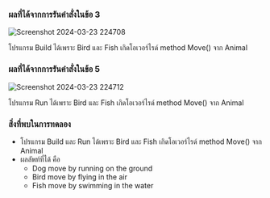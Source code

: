 ### ผลที่ได้จากการรันคำสั่งในข้อ 3

![Screenshot 2024-03-23 224708](https://github.com/KanyakornPuengmon/03376836-OOP-2566-Lab-13/assets/144195697/c299b056-7e0d-420b-abd0-e2ce5000f45f)

โปรแกรม Build ได้เพราะ Bird และ Fish เกิดโอเวอร์ไรด์ method Move() จาก Animal

### ผลที่ได้จากการรันคำสั่งในข้อ 5

![Screenshot 2024-03-23 224712](https://github.com/KanyakornPuengmon/03376836-OOP-2566-Lab-13/assets/144195697/3c4053b7-f0f4-432d-b9ce-360c479146f3)

โปรแกรม Run ได้เพราะ Bird และ Fish เกิดโอเวอร์ไรด์ method Move() จาก Animal

### สิ่งที่พบในการทดลอง
- โปรแกรม Build และ Run ได้เพราะ Bird และ Fish เกิดโอเวอร์ไรด์ method Move() จาก Animal
- ผลลัพท์ที่ได้ คือ 
  - Dog move by running on the ground
  - Bird move by flying in the air
  - Fish move by swimming in the water



